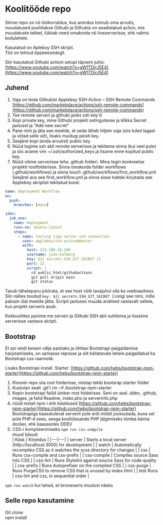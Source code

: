 # Koolitööde repo

Siinne repo on nö töökorraldus, kus arendus toimub oma arvutis, muudatused pushitakse Githubi ja Githubis on seadistatud action, mis muudatuste tekkel, lükkab need omakorda nö liveserverisse, ehk valmis kodulehele.

Kasutatud on Apleboy SSH skripti.  
Töö on tehtud õppeeesmärgil.

Siin kasutatud Githubi actioni setupi täpsem juhis:  
[https://www.youtube.com/watch?v=gW1TDirJ5E4](https://www.youtube.com/watch?v=gW1TDirJ5E4)

## Juhend

1. Vaja on leida Githubist Appleboy SSH Action – SSH Remote Commands [https://github.com/marketplace/actions/ssh-remote-commands](https://github.com/marketplace/actions/ssh-remote-commands)
2. Tee remote serveri ja githubi jaoks ssh key'd
3. Kopi private key, mine Githubi projekti setingutesse ja klikka Secret jaotusel ja "Add new secret"
4. Pane nimi ja jäta see meelde, et seda läheb hiljem vaja (siis tuled tagasi ja võtad selle siit), lisaks muidugi peisti key.
5. Seejärel kopi (enda arvutist) public key
6. Nüüd logime ssh abil remote serverisse ja tekitame sinna (kui veel pole) ja siis avame vim ~/.ssh/authorized_keys ja lisame enne kopitud public key.
7. Nüüd võime serverisse teha .github folderi. Mina tegin konkreetse projekti rootfolderisse. Sinna omakorda folder workflows (.gtihub/workflows) ja sinna touch .gtihub/workflows/first_workflow.yml  
   Seejärel ava see first_workflow.yml ja sinna sisse tulebki kirjutada see Appleboy skriptist tekitatud kood:

```yml
name: Deployment Workflow
on:
  push:
    branches: [main]

jobs:
  job_one:
    name: Deployment
    runs-on: ubuntu-latest
    steps:
      - name: testing tigu server ssh connection
        uses: appleboy/ssh-action@master
        with:
          host: 213.180.26.246
          username: juho.kalberg
          key: ${{ secrets.SSH_GIT_SECRET }}
          port: 22
          script: |
            cd public_html/githubactions
            git pull origin main
            git status
```

Tasub tähelepanu pöörata, et see host võib tavajuhul olla ka veebiaadress.
Siin näites toodud `key: ${{ secrets.SSH_GIT_SECRET }}`ongi see nimi, mille palusin ülal meelde jätta.
Scripti jaotuses muuda andmed vastavalt sellele, kus projekt serveris asub.

Kokkuvõttes panime me serveri ja Githubi SSH abil suhtlema ja lisasime serverisse vastava skripti.

## Bootstrap

Et asi veidi kenam välja paistaks ja ühtlasi Bootstrapi paigaldamise harjutamiseks, on samasse reposse ja siit käitatavale lehele paigaldatud ka Bootstrapi css raamistik.

Lisaks Bootstrapi install.
Starter: [https://github.com/twbs/bootstrap-npm-starter](https://github.com/twbs/bootstrap-npm-starter)

1. Kloonin repo siia root folderisse, mistap tekib bootsrap starter folder
2. Kustutan sealt .git'i rm -rf /bootstrap-npm-starter
3. Kopin bootstrapi failid ümber root folderisse. Seni on seal .ddev, .github, images, ja falid Readme, index.pho ja serverinfo.php
4. nüüd install npm i ehk käsklused [https://github.com/twbs/bootstrap-npm-starter](https://github.com/twbs/bootstrap-npm-starter)  
   Bootstrapiga kaasatulevat serverit pole eriti mõtet jooksutada, kuna sel pole PHP-d sees, seega kooliülesande PHP jälgimiseks tõmba käima docker, ehk kaasasolev DDEV
5. CSS-i kompileerimiseks `npm run css-compile`  
   muud käsud:  
   | Käsk | Kirjeldus |
   |---|---|
   | server | Starts a local server (http://localhost:3000) for development |
   | watch | Automatically recompiles CSS as it watches the scss directory for changes |
   | css | Runs css-compile and css-prefix |
   | css-compile | Compiles source Sass into CSS |
   | css-lint | Runs Stylelint against source Sass for code quality |
   | css-prefix | Runs Autoprefixer on the compiled CSS |
   | css-purge | Runs PurgeCSS to remove CSS that is unused by index.html |
   | test Runs | css-lint and css, in sequential order |

`npm run watch` kui tahad, et broswseris muutusi näeks

## Selle repo kasutamine

Git clone  
npm install

